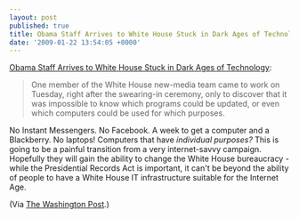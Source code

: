 ```yaml
---
layout: post
published: true
title: Obama Staff Arrives to White House Stuck in Dark Ages of Technology
date: '2009-01-22 13:54:05 +0000'
---
```


[Obama Staff Arrives to White House Stuck in Dark Ages of Technology](http://www.washingtonpost.com/wp-dyn/content/article/2009/01/21/AR2009012104249_2.html?sid=ST2009012104276&s_pos=):

> One member of the White House new-media team came to work on Tuesday,
> right after the swearing-in ceremony, only to discover that it was
> impossible to know which programs could be updated, or even which
> computers could be used for which purposes.

No Instant Messengers. No Facebook. A week to get a computer and a
Blackberry. No laptops! Computers that have *individual purposes?* This
is going to be a painful transition from a very internet-savvy campaign.
Hopefully they will gain the ability to change the White House
bureaucracy - while the Presidential Records Act is important, it can't
be beyond the ability of people to have a White House IT infrastructure
suitable for the Internet Age.

(Via [The Washington Post](http://www.washingtonpost.com).)
